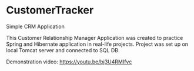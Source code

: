 # CustomerTracker
Simple CRM Application

This Customer Relationship Manager Application was created to practice Spring and Hibernate application in real-life projects.
Project was set up on local Tomcat server and connected to SQL DB.

Demonstration video: https://youtu.be/bj3U4RMIfvc
